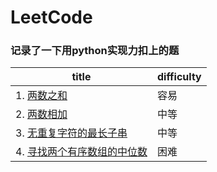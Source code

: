 LeetCode
========
### 记录了一下用python实现力扣上的题

title  |  difficulty
-----  |  ----------
|1. [两数之和](https://github.com/wangwanli666/leetcode/blob/master/1%20%E4%B8%A4%E6%95%B0%E4%B9%8B%E5%92%8C.py)  |  容易|
|2. [两数相加](https://github.com/wangwanli666/leetcode/blob/master/2%20%E4%B8%A4%E6%95%B0%E7%9B%B8%E5%8A%A0.py)  |  中等|
|3. [无重复字符的最长子串](https://github.com/wangwanli666/leetcode/blob/master/3%20%E6%97%A0%E9%87%8D%E5%A4%8D%E5%AD%97%E7%AC%A6%E7%9A%84%E6%9C%80%E9%95%BF%E5%AD%90%E4%B8%B2.py)  |  中等|
|4. [寻找两个有序数组的中位数](https://github.com/wangwanli666/leetcode/blob/master/4%20%E5%AF%BB%E6%89%BE%E4%B8%A4%E4%B8%AA%E6%9C%89%E5%BA%8F%E6%95%B0%E7%BB%84%E7%9A%84%E4%B8%AD%E4%BD%8D%E6%95%B0.py)  |  困难|
